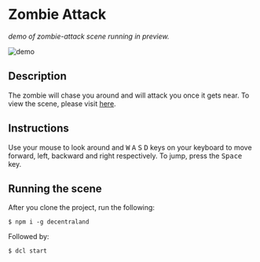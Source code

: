 # Zombie Attack
_demo of zombie-attack scene running in preview._

![demo](https://github.com/takJohn/zombie-attack/blob/master/screenshots/zombie-attack.gif)

## Description
The zombie will chase you around and will attack you once it gets near. To view the scene, please visit [here](https://zombie-attack.vercel.app/).

## Instructions
Use your mouse to look around and <kbd>W</kbd> <kbd>A</kbd> <kbd>S</kbd> <kbd>D</kbd> keys on your keyboard to move forward, left, backward and right respectively. To jump, press the <kbd>Space</kbd> key.

## Running the scene
After you clone the project, run the following:

```
$ npm i -g decentraland
```

Followed by:

```
$ dcl start
```